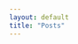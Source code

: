 ```yaml
---
layout: default
title: "Posts"
---
```


<!-- {% raw %}{% seo %}{% endraw %}
 -->
<!-- Google tag (gtag.js) -->
 
 <head>
</head>
 
<script async src="https://www.googletagmanager.com/gtag/js?id=G-TTC6RSBSSV"></script>
<script>
  window.dataLayer = window.dataLayer || [];
  function gtag(){dataLayer.push(arguments);}
  gtag('js', new Date());

  gtag('config', 'G-TTC6RSBSSV');
</script>

<!-- {% if site.show_excerpts %}
  {% include home.html %}
{% else %}
  {% include archive.html title="Posts" %}
{% endif %} -->
